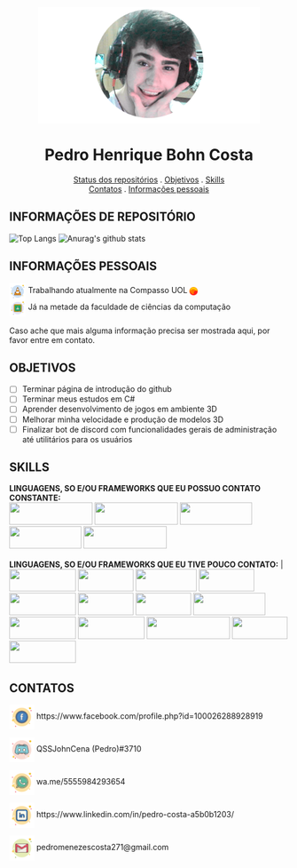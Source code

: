 
<link rel="stylesheet" src="./customcss.css">


<p align="center">
 <img src="./personal.png" align="center", width="400">
</p>
<h1 align="center"> Pedro Henrique Bohn Costa </h1>
<!-- &repo=github-readme-stats -->
<p align="center">
 <a href="#informações-de-repositório">Status dos repositórios</a>
 .
 <a href="#objetivos">Objetivos</a>
 .
 <a href="#skills">Skills</a>
 <br>
 <a href="#contatos">Contatos</a>
 .
 <a href="#informações-pessoais">Informações pessoais</a>
</p>

## INFORMAÇÕES DE REPOSITÓRIO

 ![Top Langs](https://github-readme-stats.vercel.app/api/top-langs/?username=TheNewGuy100)
 ![Anurag's github stats](https://github-readme-stats.vercel.app/api?username=TheNewGuy100&count_private=true&show_icons=true)

## INFORMAÇÕES PESSOAIS
 <p>
  <a>
   <img src="trabalho.png" align="center" width="30" >
   Trabalhando atualmente na Compasso UOL
   <img src="compasso.jpg" align="center" width="15" >
  </a>
  <br>
  <a>
   <img src="faculdade.png" align="center" width="30" >
   Já na metade da faculdade de ciências da computação
  </a>
  <br>
  <br>
   <a>
   Caso ache que mais alguma informação precisa ser mostrada aqui, por favor entre em contato.
  </a>
 </p>


## OBJETIVOS
- [ ] Terminar página de introdução do github
- [ ] Terminar meus estudos em C#
- [ ] Aprender desenvolvimento de jogos em ambiente 3D
- [ ] Melhorar minha velocidade e produção de modelos 3D
- [ ] Finalizar bot de discord com funcionalidades gerais de administração até utilitários para os usuários

## SKILLS
  **LINGUAGENS, SO E/OU FRAMEWORKS QUE EU POSSUO CONTATO CONSTANTE:**
  <br>
    <img src="https://img.shields.io/badge/JavaScript-323330?style=for-the-badge&logo=javascript&logoColor=F7DF1E" width="150" height="40">
    <img src="https://img.shields.io/badge/TypeScript-007ACC?style=for-the-badge&logo=typescript&logoColor=white" width="150" height="40">
    <img src="https://img.shields.io/badge/Node.js-43853D?style=for-the-badge&logo=node.js&logoColor=white" width="130" height="40">
    <img src="https://img.shields.io/badge/Docker-2496ED?style=for-the-badge&logo=docker&logoColor=white" width="130" height="40">
    <img src="https://img.shields.io/badge/Windows-017AD7?style=for-the-badge&logo=windows&logoColor=white" width="150" height="40">
  <br>
  <br>
  **LINGUAGENS, SO E/OU FRAMEWORKS QUE EU TIVE POUCO CONTATO:** |
  <br>
      <img src="https://img.shields.io/badge/Linux-E34F26?style=for-the-badge&logo=linux&logoColor=black" width="120" height="40">
      <img src="https://img.shields.io/badge/C%23-239120?style=for-the-badge&logo=c-sharp&logoColor=white" width="100" height="40">
      <img src="https://img.shields.io/badge/HTML-239120?style=for-the-badge&logo=html5&logoColor=white" width="110" height="40">
      <img src="https://img.shields.io/badge/CSS3-1572B6?style=for-the-badge&logo=css3&logoColor=white" width="100" height="40">
      <img src="https://img.shields.io/badge/Python-3776AB?style=for-the-badge&logo=python&logoColor=white" width="120" height="40">
      <img src="https://img.shields.io/badge/C%2B%2B-00599C?style=for-the-badge&logo=c%2B%2B&logoColor=white" width="100" height="40">
      <img src="https://img.shields.io/badge/Lua-2C2D72?style=for-the-badge&logo=lua&logoColor=white" width="100" height="40">
      <img src="https://img.shields.io/badge/Bootstrap-563D7C?style=for-the-badge&logo=bootstrap&logoColor=white" width="130" height="40">
      <img src="https://img.shields.io/badge/jQuery-0769AD?style=for-the-badge&logo=jquery&logoColor=white" width="120" height="40">
      <img src="https://img.shields.io/badge/MySQL-00000F?style=for-the-badge&logo=mysql&logoColor=white" width="120" height="40">
      <img src="https://img.shields.io/badge/PostgreSQL-316192?style=for-the-badge&logo=postgresql&logoColor=white" width="150" height="40">
      <img src="https://img.shields.io/badge/Redis-D9281A?style=for-the-badge&logo=redis&logoColor=white" width="100" height="40">
      <img src="https://img.shields.io/badge/Unity-100000?style=for-the-badge&logo=unity&logoColor=white" width="120" height="40">


## CONTATOS
  <p>
    <img align="center" src="./facebook.png" width="45" height="45">
    <a>https://www.facebook.com/profile.php?id=100026288928919</a>
  </p>
  <p>
    <img align="center" src="./discord.png" width="45" height="45">
    QSSJohnCena (Pedro)#3710
  </p>
  <p>
    <img align="center" src="./whatsapp.png" width="45" height="45">
    wa.me/5555984293654
  </p>
  <p>
    <img align="center" src="./linkedin.png" width="45" height="45">
    <a>https://www.linkedin.com/in/pedro-costa-a5b0b1203/</a>
  </p>
  <p>
    <img align="center" src="./gmail.png" width="45" height="45">
    <a>pedromenezescosta271@gmail.com</a>
  </p>

